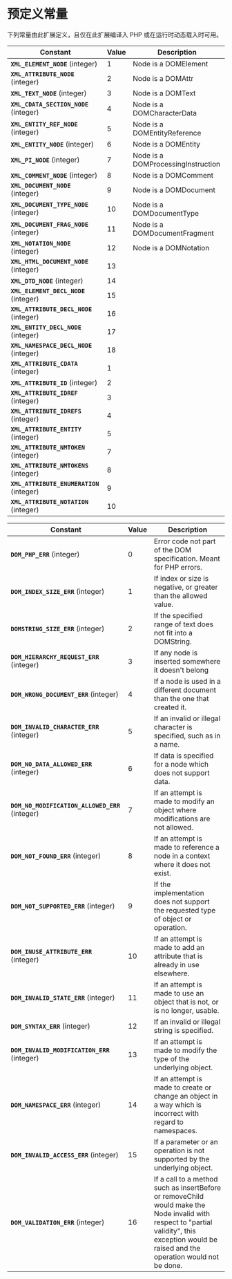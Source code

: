 预定义常量
==========

下列常量由此扩展定义，且仅在此扩展编译入 PHP 或在运行时动态载入时可用。

| Constant                                                            | Value | Description                                                       |
|---------------------------------------------------------------------|-------|-------------------------------------------------------------------|
| **`XML_ELEMENT_NODE`** (<span class="type">integer</span>)          | 1     | Node is a <span class="classname">DOMElement</span>               |
| **`XML_ATTRIBUTE_NODE`** (<span class="type">integer</span>)        | 2     | Node is a <span class="classname">DOMAttr</span>                  |
| **`XML_TEXT_NODE`** (<span class="type">integer</span>)             | 3     | Node is a <span class="classname">DOMText</span>                  |
| **`XML_CDATA_SECTION_NODE`** (<span class="type">integer</span>)    | 4     | Node is a <span class="classname">DOMCharacterData</span>         |
| **`XML_ENTITY_REF_NODE`** (<span class="type">integer</span>)       | 5     | Node is a <span class="classname">DOMEntityReference</span>       |
| **`XML_ENTITY_NODE`** (<span class="type">integer</span>)           | 6     | Node is a <span class="classname">DOMEntity</span>                |
| **`XML_PI_NODE`** (<span class="type">integer</span>)               | 7     | Node is a <span class="classname">DOMProcessingInstruction</span> |
| **`XML_COMMENT_NODE`** (<span class="type">integer</span>)          | 8     | Node is a <span class="classname">DOMComment</span>               |
| **`XML_DOCUMENT_NODE`** (<span class="type">integer</span>)         | 9     | Node is a <span class="classname">DOMDocument</span>              |
| **`XML_DOCUMENT_TYPE_NODE`** (<span class="type">integer</span>)    | 10    | Node is a <span class="classname">DOMDocumentType</span>          |
| **`XML_DOCUMENT_FRAG_NODE`** (<span class="type">integer</span>)    | 11    | Node is a <span class="classname">DOMDocumentFragment</span>      |
| **`XML_NOTATION_NODE`** (<span class="type">integer</span>)         | 12    | Node is a <span class="classname">DOMNotation</span>              |
| **`XML_HTML_DOCUMENT_NODE`** (<span class="type">integer</span>)    | 13    |                                                                   |
| **`XML_DTD_NODE`** (<span class="type">integer</span>)              | 14    |                                                                   |
| **`XML_ELEMENT_DECL_NODE`** (<span class="type">integer</span>)     | 15    |                                                                   |
| **`XML_ATTRIBUTE_DECL_NODE`** (<span class="type">integer</span>)   | 16    |                                                                   |
| **`XML_ENTITY_DECL_NODE`** (<span class="type">integer</span>)      | 17    |                                                                   |
| **`XML_NAMESPACE_DECL_NODE`** (<span class="type">integer</span>)   | 18    |                                                                   |
| **`XML_ATTRIBUTE_CDATA`** (<span class="type">integer</span>)       | 1     |                                                                   |
| **`XML_ATTRIBUTE_ID`** (<span class="type">integer</span>)          | 2     |                                                                   |
| **`XML_ATTRIBUTE_IDREF`** (<span class="type">integer</span>)       | 3     |                                                                   |
| **`XML_ATTRIBUTE_IDREFS`** (<span class="type">integer</span>)      | 4     |                                                                   |
| **`XML_ATTRIBUTE_ENTITY`** (<span class="type">integer</span>)      | 5     |                                                                   |
| **`XML_ATTRIBUTE_NMTOKEN`** (<span class="type">integer</span>)     | 7     |                                                                   |
| **`XML_ATTRIBUTE_NMTOKENS`** (<span class="type">integer</span>)    | 8     |                                                                   |
| **`XML_ATTRIBUTE_ENUMERATION`** (<span class="type">integer</span>) | 9     |                                                                   |
| **`XML_ATTRIBUTE_NOTATION`** (<span class="type">integer</span>)    | 10    |                                                                   |

| Constant                                                                  | Value | Description                                                                                                                                                                                   |
|---------------------------------------------------------------------------|-------|-----------------------------------------------------------------------------------------------------------------------------------------------------------------------------------------------|
| **`DOM_PHP_ERR`** (<span class="type">integer</span>)                     | 0     | Error code not part of the DOM specification. Meant for PHP errors.                                                                                                                           |
| **`DOM_INDEX_SIZE_ERR`** (<span class="type">integer</span>)              | 1     | If index or size is negative, or greater than the allowed value.                                                                                                                              |
| **`DOMSTRING_SIZE_ERR`** (<span class="type">integer</span>)              | 2     | If the specified range of text does not fit into a <span class="classname">DOMString</span>.                                                                                                  |
| **`DOM_HIERARCHY_REQUEST_ERR`** (<span class="type">integer</span>)       | 3     | If any node is inserted somewhere it doesn't belong                                                                                                                                           |
| **`DOM_WRONG_DOCUMENT_ERR`** (<span class="type">integer</span>)          | 4     | If a node is used in a different document than the one that created it.                                                                                                                       |
| **`DOM_INVALID_CHARACTER_ERR`** (<span class="type">integer</span>)       | 5     | If an invalid or illegal character is specified, such as in a name.                                                                                                                           |
| **`DOM_NO_DATA_ALLOWED_ERR`** (<span class="type">integer</span>)         | 6     | If data is specified for a node which does not support data.                                                                                                                                  |
| **`DOM_NO_MODIFICATION_ALLOWED_ERR`** (<span class="type">integer</span>) | 7     | If an attempt is made to modify an object where modifications are not allowed.                                                                                                                |
| **`DOM_NOT_FOUND_ERR`** (<span class="type">integer</span>)               | 8     | If an attempt is made to reference a node in a context where it does not exist.                                                                                                               |
| **`DOM_NOT_SUPPORTED_ERR`** (<span class="type">integer</span>)           | 9     | If the implementation does not support the requested type of object or operation.                                                                                                             |
| **`DOM_INUSE_ATTRIBUTE_ERR`** (<span class="type">integer</span>)         | 10    | If an attempt is made to add an attribute that is already in use elsewhere.                                                                                                                   |
| **`DOM_INVALID_STATE_ERR`** (<span class="type">integer</span>)           | 11    | If an attempt is made to use an object that is not, or is no longer, usable.                                                                                                                  |
| **`DOM_SYNTAX_ERR`** (<span class="type">integer</span>)                  | 12    | If an invalid or illegal string is specified.                                                                                                                                                 |
| **`DOM_INVALID_MODIFICATION_ERR`** (<span class="type">integer</span>)    | 13    | If an attempt is made to modify the type of the underlying object.                                                                                                                            |
| **`DOM_NAMESPACE_ERR`** (<span class="type">integer</span>)               | 14    | If an attempt is made to create or change an object in a way which is incorrect with regard to namespaces.                                                                                    |
| **`DOM_INVALID_ACCESS_ERR`** (<span class="type">integer</span>)          | 15    | If a parameter or an operation is not supported by the underlying object.                                                                                                                     |
| **`DOM_VALIDATION_ERR`** (<span class="type">integer</span>)              | 16    | If a call to a method such as insertBefore or removeChild would make the Node invalid with respect to "partial validity", this exception would be raised and the operation would not be done. |

